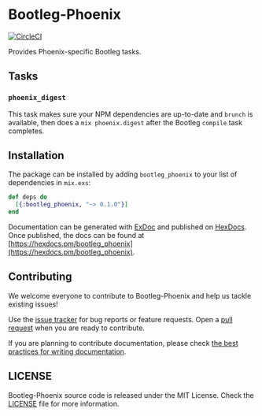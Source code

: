 # Bootleg-Phoenix

[![CircleCI](https://img.shields.io/circleci/project/github/labzero/bootleg_phoenix/master.svg)](https://circleci.com/gh/labzero/bootleg_phoenix)

Provides Phoenix-specific Bootleg tasks.

## Tasks

### `phoenix_digest`

This task makes sure your NPM dependencies are up-to-date and `brunch` is available, then does a
`mix phoenix.digest` after the Bootleg `compile` task completes.

## Installation

The package can be installed by adding `bootleg_phoenix` to your list of dependencies in `mix.exs`:

```elixir
def deps do
  [{:bootleg_phoenix, "~> 0.1.0"}]
end
```

Documentation can be generated with [ExDoc](https://github.com/elixir-lang/ex_doc)
and published on [HexDocs](https://hexdocs.pm). Once published, the docs can
be found at [https://hexdocs.pm/bootleg_phoenix](https://hexdocs.pm/bootleg_phoenix).

## Contributing

We welcome everyone to contribute to Bootleg-Phoenix and help us tackle existing issues!

Use the [issue tracker][issues] for bug reports or feature requests.
Open a [pull request][pulls] when you are ready to contribute.

If you are planning to contribute documentation, please check
[the best practices for writing documentation][writing-docs].

## LICENSE

Bootleg-Phoenix source code is released under the MIT License.
Check the [LICENSE](LICENSE) file for more information.

  [issues]: https://github.com/labzero/bootleg_phoenix/issues
  [pulls]: https://github.com/labzero/bootleg_phoenix/pulls
  [writing-docs]: http://elixir-lang.org/docs/stable/elixir/writing-documentation.html